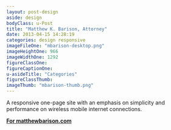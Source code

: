 ```yaml
---
layout: post-design
aside: design
bodyClass: u-Post
title: "Matthew K. Barison, Attorney"
date: 2013-04-15 14:28:19
categories: design responsive
imageFileOne: "mbarison-desktop.png"
imageHeightOne: 966
imageWidthOne: 1292
figureClassOne:
figureCaptionOne:
u-asideTitle: "Categories"
figureClassThumb:
imageThumb: "mbarison-thumb.png"
---
```


A responsive one-page site with an emphasis on simplicity and performance on wireless mobile internet connections. 

[<b class="u-pageLink--external">For matthewbarison.com</b>](http://matthewbarison.com "For matthewbarison.com")
